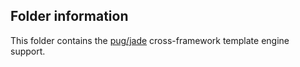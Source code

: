 ## Folder information

This folder contains the [pug/jade](https://github.com/Joker/jade) cross-framework template engine support.
